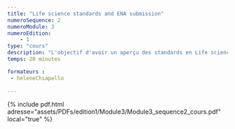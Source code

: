 ```yaml
---
title: "Life science standards and ENA submission"
numeroSequence: 2
numeroModule: 3
numeroEdition:
    - 1
type: "cours"
description: "L'objectif d'avoir un aperçu des standards en Life science et comment soumettre sur l'ENA"
temps: 20 minutes

formateurs : 
 - heleneChiapello
  
---
```


{% include pdf.html adresse="assets/PDFs/edition1/Module3/Module3_sequence2_cours.pdf" local="true" %}

